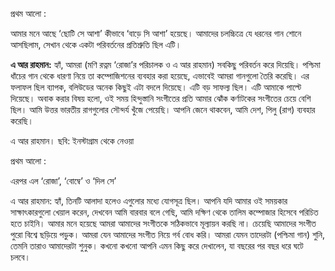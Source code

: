 <span class="nOPQi">প্রথম আলো</span> :

আমার মনে আছে ‘ছোটি সে আশা’ কীভাবে ‘বাড়ে সি আশা’ হয়েছে। আমাদের চলচ্চিত্রে যে ধরনের গান শোনে আসছিলাম, সেখান থেকে একটা পরিবর্তনের প্রতিশ্রুতি ছিল এটি।

**এ আর রাহমান:** হ্যাঁ, আমরা (মণি রত্নম ‘রোজা’র পরিচালক ও এ আর রাহমান) সবকিছু পরিবর্তন করে দিয়েছি। পশ্চিমা ধাঁচের গান থেকে ধারণা নিয়ে তা কম্পোজিশনের ব্যবহার করা হয়েছে, এভাবেই আমরা গানগুলো তৈরি করেছি। এর ফলাফল ছিল ব্যাপক, বলিউডের অনেক কিছুই এটা বদলে দিয়েছে। এটি বড় সাফল্য ছিল। এটি আমাকে পাল্টে দিয়েছে। অবাক করার বিষয় হলো, ওই সময় হিন্দুস্তানি সংগীতের প্রতি আমার ঝোঁক কর্ণাটকের সংগীতের চেয়ে বেশি ছিল। আমি উত্তর ভারতীয় রাগগুলোর সৌন্দর্য খুঁজে পেয়েছি। আপনি জেনে থাকবেন, আমি দেশ, পিলু (রাগ) ব্যবহার করেছি।

এ আর রাহমান। ছবি: ইনস্টাগ্রাম থেকে নেওয়া

<span class="nOPQi">প্রথম আলো</span> :

এরপর এল ‘রোজা’, ‘বোম্বে’ ও ‘দিল সে’

এ আর রাহমান: হ্যাঁ, তিনটি আলাদা হলেও এগুলোর মধ্যে যোগসূত্র ছিল। আপনি যদি আমার ওই সময়কার সাক্ষাৎকারগুলো খেয়াল করেন, দেখবেন আমি বারবার বলে গেছি, আমি দক্ষিণ থেকে তালিম কম্পোজার হিসেবে পরিচিত হতে চাইনি। আমার মনে হয়েছে আমরা আমাদের সংগীতকে সঠিকভাবে মূল্যায়ন করছি না। চেয়েছি আমাদের সংগীত পুরো বিশ্বে ছড়িয়ে পড়ুক। আমরা যেন আমাদের সংগীত নিয়ে গর্ব বোধ করি। আমরা যেমন তাদেরটা (পশ্চিমা গান) শুনি, তেমনি তারাও আমাদেরটা শুনুক। কখনো কখনো আপনি এমন কিছু করে দেখালেন, যা বছরের পর বছর ধরে ঘটে চলবে।
